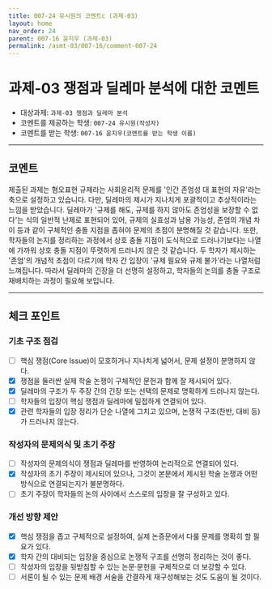 ```yaml
---
title: 007-24 유시원의 코멘트c (과제-03) 
layout: home
nav_order: 24
parent: 007-16 윤지우 (과제-03)
permalink: /asmt-03/007-16/comment-007-24
---
```


# 과제-03 쟁점과 딜레마 분석에 대한 코멘트

- 대상과제: `과제-03 쟁점과 딜레마 분석`
- 코멘트를 제공하는 학생: `007-24 유시원(작성자)` 
- 코멘트를 받는 학생: `007-16 윤지우(코멘트를 받는 학생 이름)` 

---

## 코멘트

제출된 과제는 혐오표현 규제라는 사회윤리적 문제를 '인간 존엄성 대 표현의 자유'라는 축으로 설정하고 있습니다. 다만, 딜레마의 제시가 지나치게 포괄적이고 추상적이라는 느낌을 받았습니다. 딜레마가 '규제를 해도, 규제를 하지 않아도 존엄성을 보장할 수 없다'는 식의 일반적 난제로 표현되어 있어, 규제의 실효성과 남용 가능성, 존엄의 개념 차이 등과 같이 구체적인 충돌 지점을 좁혀야 문제의 초점이 분명해질 것 같습니다. 또한, 학자들의 논지를 정리하는 과정에서 상호 충돌 지점이 도식적으로 드러나기보다는 나열에 가까워 상호 충돌 지점이 뚜렷하게 드러나지 않은 것 같습니다. 두 학자가 제시하는 '존엄'의 개념적 초점이 다르기에 학자 간 입장이 '규제 필요와 규제 불가'라는 나열처럼 느껴집니다. 따라서 딜레마의 긴장을 더 선명히 설정하고, 학자들의 논의를 충돌 구조로 재배치하는 과정이 필요해 보입니다. 

---

## 체크 포인트

### **기초 구조 점검**
- [ ] 핵심 쟁점(Core Issue)이 모호하거나 지나치게 넓어서, 문제 설정이 분명하지 않다.
- [x] 쟁점을 둘러싼 실제 학술 논쟁이 구체적인 문헌과 함께 잘 제시되어 있다.
- [x] 딜레마의 구조가 두 주장 간의 긴장 또는 선택의 문제로 명확하게 드러나지 않는다.
- [ ] 학자들의 입장이 핵심 쟁점과 딜레마에 밀접하게 연결되어 있다.
- [x] 관련 학자들의 입장 정리가 단순 나열에 그치고 있으며, 논쟁적 구조(찬반, 대비 등)가 드러나지 않는다.

### **작성자의 문제의식 및 초기 주장**
- [ ] 작성자의 문제의식이 쟁점과 딜레마를 반영하여 논리적으로 연결되어 있다.
- [x] 작성자의 초기 주장이 제시되어 있으나, 그것이 본문에서 제시된 학술 논쟁과 어떤 방식으로 연결되는지가 불분명하다.
- [ ] 초기 주장이 학자들의 논의 사이에서 스스로의 입장을 잘 구성하고 있다.

### **개선 방향 제안**
- [x] 핵심 쟁점을 좁고 구체적으로 설정하여, 실제 논증문에서 다룰 문제를 명확히 할 필요가 있다.
- [x] 학자 간의 대비되는 입장을 중심으로 논쟁적 구조를 선명히 정리하는 것이 좋다.
- [ ] 작성자의 입장을 뒷받침할 수 있는 논문·문헌을 구체적으로 더 보강할 수 있다.
- [ ] 서론이 될 수 있는 문제 배경 서술을 간결하게 재구성해보는 것도 도움이 될 것이다.
